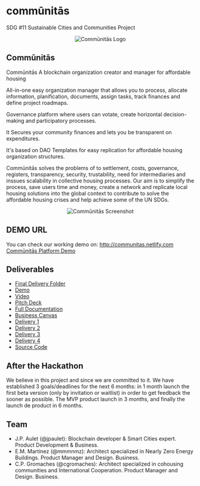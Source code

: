 # commūnitās
SDG #11 Sustainable Cities and Communities Project
<p align="center">
  <img src="../img/logo_big.png" alt="Commūnitās Logo">
</p>

## Commūnitās 
Commūnitās 
A blockchain organization creator and manager for affordable housing 

All-in-one easy organization manager that allows you to process, allocate information, planification, documents, assign tasks, track finances and define project roadmaps. 

Governance platform where users can votate, create horizontal decision-making and participatory processes. 

It Secures your community finances and lets you be transparent on expenditures. 

It's based on DAO Templates for easy replication for affordable housing organization structures.   

Commūnitās solves the problems of to settlement, costs, governance, registers, transparency, security, trustability, need for intermediaries and inssues scalability in collective housing processes. Our aim is to simplify the process, save users time and money, create a network and replicate local housing solutions into the global context to contribute to solve the affordable housing crises and help achieve some of the UN SDGs.

<p align="center">
  <img src="../img/screenshot.png" alt="Commūnitās Screenshot">
</p>

## DEMO URL
You can check our working demo on: http://communitas.netlify.com
[Commūnitās Platform Demo](http://communitas.netlify.com)

## Deliverables

* [Final Delivery Folder](https://github.com/jpaulet/comunitas/tree/master/FINAL)
* [Demo](http://communitas.netlify.com)
* [Video](https://youtu.be/KBZwhigLHTg)
* [Pitch Deck](https://github.com/jpaulet/comunitas/blob/master/FINAL/Comm%C5%ABnit%C4%81s%20-%20PITCH%20DECK%20Final%20.pdf)
* [Full Documentation](https://github.com/jpaulet/comunitas/blob/master/FINAL/Comm%C5%ABnit%C4%81s%20-%20Full%20Documentation.pdf)
* [Business Canvas](https://github.com/jpaulet/comunitas/blob/master/FINAL/Extra%20-%20Bussines%20Canvas.JPG)
* [Delivery 1](https://github.com/jpaulet/comunitas/tree/master/Week1)
* [Delivery 2](https://github.com/jpaulet/comunitas/tree/master/Week2)
* [Delivery 3](https://github.com/jpaulet/comunitas/tree/master/Week3%20%26%204)
* [Delivery 4](https://github.com/jpaulet/comunitas/tree/master/Week5)
* [Source Code](https://github.com/jpaulet/comunitas/tree/master/communitas)

## After the Hackathon

We believe in this project and since we are committed to it. We have established 3 goals/deadlines for the next 6 months: in 1 month launch the first beta version (only by invitation or waitlist) in order to get feedback the sooner as possible. The MVP product launch in 3 months, and finally the launch de product in 6 months.


## Team
* J.P. Aulet (@jpaulet): Blockchain developer & Smart Cities expert. Product Development & Business. 
* E.M. Martínez (@mmmnmz): Architect specialized in Nearly Zero Energy Buildings. Product Manager and Design. Business.
* C.P. Gromaches (@cgromaches): Architect specialized in cohousing communities and International Cooperation. Product Manager and Design. Business.

